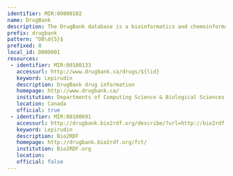 ```yaml
---
identifier: MIR:00000102
name: DrugBank
description: The DrugBank database is a bioinformatics and chemoinformatics resource that combines detailed drug (i.e. chemical, pharmacological and pharmaceutical) data with comprehensive drug target (i.e. sequence, structure, and pathway) information. This collection references drug information.
prefix: drugbank
pattern: ^DB\d{5}$
prefixed: 0
local_id: DB00001
resources:
 - identifier: MIR:00100133
   accessurl: http://www.drugbank.ca/drugs/${lid}
   keyword: Lepirudin
   description: DrugBank drug information
   homepage: http://www.drugbank.ca/
   institution: Departments of Computing Science & Biological Sciences,  University of Alberta
   location: Canada
   official: true
 - identifier: MIR:00100691
   accessurl: http://drugbank.bio2rdf.org/describe/?url=http://bio2rdf.org/drugbank:${lid}
   keyword: Lepirudin
   description: Bio2RDF
   homepage: http://drugbank.bio2rdf.org/fct/
   institution: Bio2RDF.org
   location: 
   official: false
---
```

